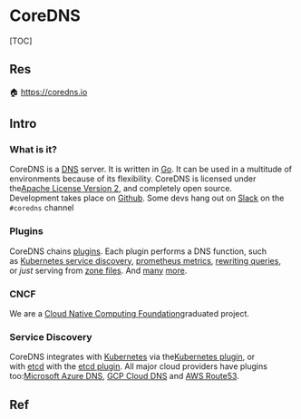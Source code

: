 # CoreDNS

[TOC]



## Res
🏠 https://coredns.io



## Intro
### What is it?
CoreDNS is a [DNS](https://en.wikipedia.org/wiki/Domain_Name_System) server. It is written in [Go](https://golang.org/). It can be used in a multitude of environments because of its flexibility. CoreDNS is licensed under the[Apache License Version 2](http://www.apache.org/licenses/LICENSE-2.0), and completely open source.   
Development takes place on [Github](https://github.com/coredns/coredns). Some devs hang out on [Slack](https://slack.cncf.io/) on the `#coredns` channel


### Plugins
CoreDNS chains [plugins](https://coredns.io/plugins). Each plugin performs a DNS function, such as [Kubernetes service discovery](https://coredns.io/plugins/kubernetes), [prometheus metrics](https://coredns.io/plugins/metrics), [rewriting queries](https://coredns.io/plugins/rewrite), or _just_ serving from [zone files](https://coredns.io/plugins/file). And [many](https://coredns.io/plugins/) [more](https://coredns.io/explugins/).


### CNCF
We are a [Cloud Native Computing Foundation](https://cncf.io/)graduated project.


### Service Discovery
CoreDNS integrates with [Kubernetes](https://kubernetes.io/) via the[Kubernetes plugin](https://coredns.io/plugins/kubernetes/), or with [etcd](https://coreos.com/etcd/) with the [etcd plugin](https://coredns.io/plugins/etcd/). All major cloud providers have plugins too:[Microsoft Azure DNS](https://coredns.io/plugins/azure), [GCP Cloud DNS](https://coredns.io/plugins/clouddns) and [AWS Route53](https://coredns.io/plugins/route53).



## Ref

